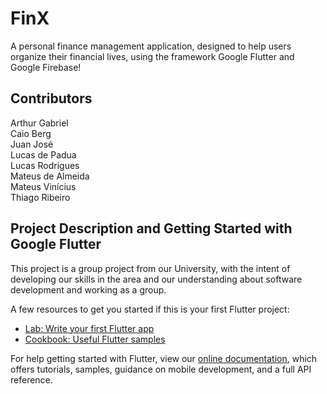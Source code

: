 # FinX

A personal finance management application, designed to help users organize their financial lives, using the framework Google Flutter and Google Firebase!

## Contributors
Arthur Gabriel  
Caio Berg  
Juan José  
Lucas de Padua  
Lucas Rodrigues  
Mateus de Almeida  
Mateus Vinícius  
Thiago Ribeiro  



## Project Description and Getting Started with Google Flutter

This project is a group project from our University, with the intent of developing our skills in the area and our understanding about software development and working as a group.

A few resources to get you started if this is your first Flutter project:

- [Lab: Write your first Flutter app](https://flutter.dev/docs/get-started/codelab)
- [Cookbook: Useful Flutter samples](https://flutter.dev/docs/cookbook)

For help getting started with Flutter, view our
[online documentation](https://flutter.dev/docs), which offers tutorials,
samples, guidance on mobile development, and a full API reference.
